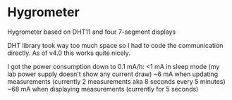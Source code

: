 # Hygrometer
Hygrometer based on DHT11 and four 7-segment displays

DHT library took way too much space so I had to code the communication directly.
As of v4.0 this works quite nicely.

I got the power consumption down to 0.1 mA/h:
<1 mA in sleep mode (my lab power supply doesn't show any current draw)
~6 mA when updating measurements (currently 2 measurements aka 8 seconds every 5 minutes)
~68 mA when displaying measurements (currently for 5 seconds)
